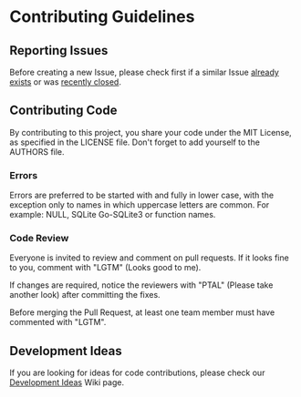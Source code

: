 # Contributing Guidelines

## Reporting Issues

Before creating a new Issue, please check first if a similar Issue [already exists](https://github.com/mattn/go-sqlite3/issues?state=open) or was [recently closed](https://github.com/mattn/go-sqlite3/issues?direction=desc&page=1&sort=updated&state=closed).

## Contributing Code

By contributing to this project, you share your code under the MIT License, as specified in the LICENSE file.
Don't forget to add yourself to the AUTHORS file.

### Errors

Errors are preferred to be started with and fully in lower case, with the exception only to names in which uppercase letters are common. For example: NULL, SQLite Go-SQLite3 or function names.

### Code Review

Everyone is invited to review and comment on pull requests.
If it looks fine to you, comment with "LGTM" (Looks good to me).

If changes are required, notice the reviewers with "PTAL" (Please take another look) after committing the fixes.

Before merging the Pull Request, at least one team member must have commented with "LGTM".

## Development Ideas

If you are looking for ideas for code contributions, please check our [Development Ideas](https://github.com/mattn/go-sqlite3/wiki/Development-Ideas) Wiki page.
